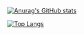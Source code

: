 [![Anurag's GitHub stats](https://github-readme-stats.vercel.app/api?username=CryFeiFei)](https://github.com/anuraghazra/github-readme-stats)

[![Top Langs](https://github-readme-stats.vercel.app/api/top-langs/?username=CryFeiFei&layout=compact)](https://github.com/anuraghazra/github-readme-stats)
